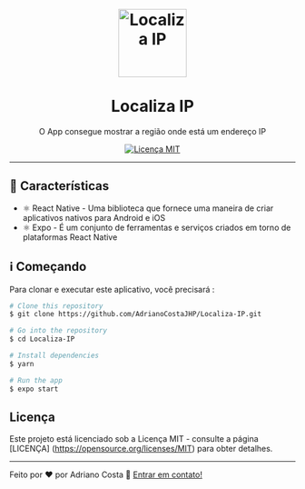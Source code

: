 <h1 align = "center">
<br>
  <img src = "https://image.flaticon.com/icons/png/512/1201/1201643.png" alt = "Localiza IP" width = "120">
<br>
<br>
Localiza IP
</h1>

<p align = "center"> O App consegue mostrar a região onde está um endereço IP </p>

<p align = "center">
  <a href="https://opensource.org/licenses/MIT">
    <img src = "https://img.shields.io/badge/License-MIT-blue.svg" alt = "Licença MIT">
  </a>
</p>

<hr />

## :rocket: Características
[//]: # (Adicione os recursos do seu projeto aqui :)

- ⚛️  React Native  - Uma biblioteca que fornece uma maneira de criar aplicativos nativos para Android e iOS
- ⚛️  Expo - É um conjunto de ferramentas e serviços criados em torno de plataformas React Native



## :information_source:  Começando

Para clonar e executar este aplicativo, você precisará :

```bash
# Clone this repository
$ git clone https://github.com/AdrianoCostaJHP/Localiza-IP.git

# Go into the repository
$ cd Localiza-IP

# Install dependencies
$ yarn

# Run the app 
$ expo start
```


## Licença

Este projeto está licenciado sob a Licença MIT - consulte a página [LICENÇA] (https://opensource.org/licenses/MIT) para obter detalhes.

---

Feito por ♥ por Adriano Costa :wave: [Entrar em contato!](https://www.linkedin.com/in/adriano-costa-101395141/)
